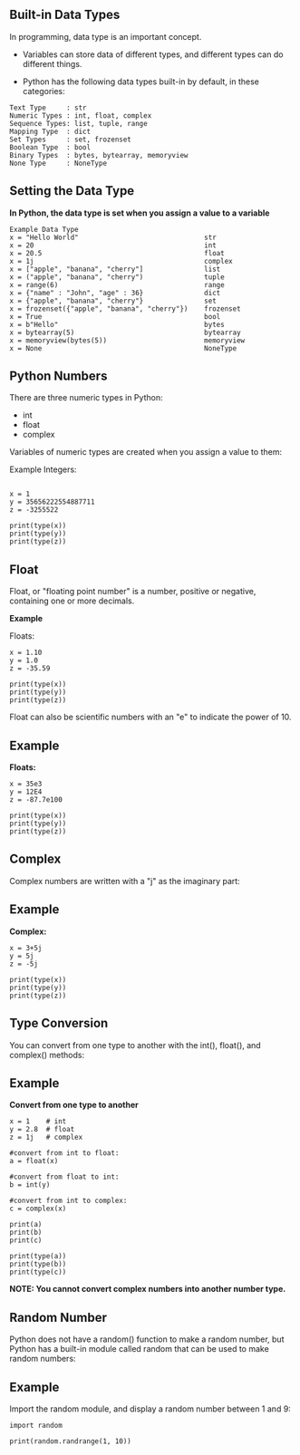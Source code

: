 ## Built-in Data Types
In programming, data type is an important concept.

- Variables can store data of different types, and different types can do different things.

- Python has the following data types built-in by default, in these categories:
```
Text Type     :	str
Numeric Types :	int, float, complex
Sequence Types:	list, tuple, range
Mapping Type  :	dict
Set Types     :	set, frozenset
Boolean Type  :	bool
Binary Types  :	bytes, bytearray, memoryview
None Type     :	NoneType
```
## Setting the Data Type
****In Python, the data type is set when you assign a value to a variable****
```
Example	Data Type	
x = "Hello World"	                            str	
x = 20	                                        int	
x = 20.5	                                    float	
x = 1j	                                        complex	
x = ["apple", "banana", "cherry"]	            list	
x = ("apple", "banana", "cherry")	            tuple	
x = range(6)	                                range	
x = {"name" : "John", "age" : 36}	            dict	
x = {"apple", "banana", "cherry"}	            set	
x = frozenset({"apple", "banana", "cherry"})    frozenset	
x = True	                                    bool	
x = b"Hello"	                                bytes	
x = bytearray(5)	                            bytearray	
x = memoryview(bytes(5))	                    memoryview	
x = None	                                    NoneType	

```

## Python Numbers
There are three numeric types in Python:

- int
- float
- complex

Variables of numeric types are created when you assign a value to them:

Example
Integers:
```

x = 1
y = 35656222554887711
z = -3255522

print(type(x))
print(type(y))
print(type(z))
```

## Float

Float, or "floating point number" is a number, positive or negative, containing one or more decimals.

**Example**

Floats:
```
x = 1.10
y = 1.0
z = -35.59

print(type(x))
print(type(y))
print(type(z))
```

Float can also be scientific numbers with an "e" to indicate the power of 10.

## Example

**Floats:**
```
x = 35e3
y = 12E4
z = -87.7e100

print(type(x))
print(type(y))
print(type(z))
```

## Complex
Complex numbers are written with a "j" as the imaginary part:

## Example
**Complex:**
```
x = 3+5j
y = 5j
z = -5j

print(type(x))
print(type(y))
print(type(z))
```

## Type Conversion

You can convert from one type to another with the int(), float(), and complex() methods:

## Example

**Convert from one type to another**
```
x = 1    # int
y = 2.8  # float
z = 1j   # complex

#convert from int to float:
a = float(x)

#convert from float to int:
b = int(y)

#convert from int to complex:
c = complex(x)

print(a)
print(b)
print(c)

print(type(a))
print(type(b))
print(type(c))
```
**NOTE: You cannot convert complex numbers into another number type.**

## Random Number

Python does not have a random() function to make a random number, but Python has a built-in module called random that can be used to make random numbers:

## Example
Import the random module, and display a random number between 1 and 9:

```
import random

print(random.randrange(1, 10))
```